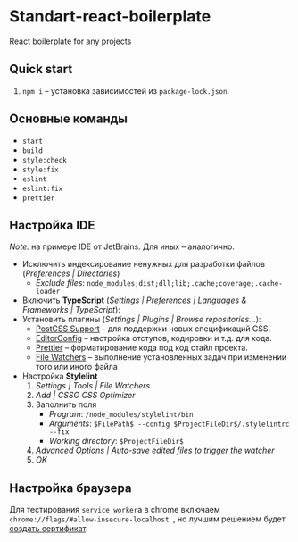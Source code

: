 # Standart-react-boilerplate

React boilerplate for any projects

## Quick start

1. `npm i` – установка зависимостей из `package-lock.json`.

## Основные команды

- `start`
- `build`
- `style:check`
- `style:fix`
- `eslint`
- `eslint:fix`
- `prettier`

## Настройка IDE

_Note:_ на примере IDE от JetBrains. Для иных – аналогично.

- Исключить индексирование ненужных для разработки файлов (_Preferences | Directories_)
  - _Exclude files_: `node_modules;dist;dll;lib;.cache;coverage;.cache-loader`
- Включить **TypeScript** (_Settings | Preferences | Languages & Frameworks | TypeScript_):
- Установить плагины (_Settings | Plugins | Browse repositories..._):
  - [PostCSS Support](https://plugins.jetbrains.com/plugin/8578-postcss-support) – для поддержки новых спецификаций CSS.
  - [EditorConfig](https://plugins.jetbrains.com/plugin/7294-editorconfig) – настройка отступов, кодировки и т.д. для кода.
  - [Prettier](https://plugins.jetbrains.com/plugin/10456-prettier) – форматирование кода под код стайл проекта.
  - [File Watchers](https://plugins.jetbrains.com/plugin/7177-file-watchers) – выполнение установленных задач при изменении того или иного файла
- Настройка **Stylelint**
  1. _Settings | Tools | File Watchers_
  1. _Add | CSSO CSS Optimizer_
  1. Заполнить поля
     - _Program_: `/node_modules/stylelint/bin`
     - _Arguments_: `$FilePath$ --config $ProjectFileDir$/.stylelintrc --fix`
     - _Working directory_: `$ProjectFileDir$`
  1. _Advanced Options | Auto-save edited files to trigger the watcher_
  1. _OK_

## Настройка браузера

Для тестирования `service worker`a в chrome включаем `chrome://flags/#allow-insecure-localhost `, но лучшим решением будет [создать сертификат](https://github.com/webpack/webpack-dev-server/issues/1370#issuecomment-423867493).
